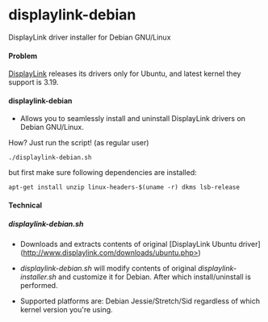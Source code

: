 # displaylink-debian
DisplayLink driver installer for Debian GNU/Linux

#### Problem
[DisplayLink](http://www.displaylink.com/) releases its drivers only for Ubuntu, and latest kernel they support is 3.19. 


#### displaylink-debian

* Allows you to seamlessly install and uninstall DisplayLink drivers on Debian GNU/Linux.


How? Just run the script! (as regular user)

`./displaylink-debian.sh`

but first make sure following dependencies are installed:

`apt-get install unzip linux-headers-$(uname -r) dkms lsb-release`

#### Technical

##### displaylink-debian.sh

* Downloads and extracts contents of original [DisplayLink Ubuntu driver] (http://www.displaylink.com/downloads/ubuntu.php>)

* _displaylink-debian.sh_ will modify contents of original _displaylink-installer.sh_ and customize it for Debian. After which install/uninstall is performed. 

* Supported platforms are: Debian Jessie/Stretch/Sid regardless of which kernel version you're using.
